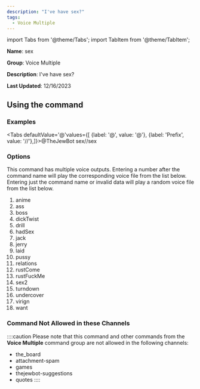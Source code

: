 ```yaml
---
description: "I've have sex?"
tags:
  - Voice Multiple
---
```

import Tabs from '@theme/Tabs';
import TabItem from '@theme/TabItem';

**Name**: sex

**Group**: Voice Multiple

**Description**: I've have sex?

**Last Updated**: 12/16/2023

## Using the command

### Examples
<Tabs defaultValue='@'values={[ {label: '@', value: '@'}, {label: 'Prefix', value: '//'},]}><TabItem value='@'>@TheJewBot sex</TabItem><TabItem value='//'>//sex</TabItem></Tabs>

### Options

This command has multiple voice outputs. Entering a number after the command name will play the corresponding voice file from the list below. Entering just the command name or invalid data will play a random voice file from the list below.

 1. anime
 1. ass
 1. boss
 1. dickTwist
 1. drill
 1. hadSex
 1. jack
 1. jerry
 1. laid
 1. pussy
 1. relations
 1. rustCome
 1. rustFuckMe
 1. sex2
 1. turndown
 1. undercover
 1. virign
 1. want

### Command Not Allowed in these Channels
::::caution Please note that this command and other commands from the **Voice Multiple** command group are not allowed in the following channels:
- the_board
- attachment-spam
- games
- thejewbot-suggestions
- quotes
::::